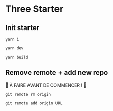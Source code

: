 # Three Starter

## Init starter

<pre><code>yarn i</code></pre>

<pre><code>yarn dev</code></pre>

<pre><code>yarn build</code></pre>

## Remove remote + add new repo

🚨 À FAIRE AVANT DE COMMENCER ! 🚨

<pre><code>git remote rm origin</code></pre>

<pre><code>git remote add origin URL</code></pre>
